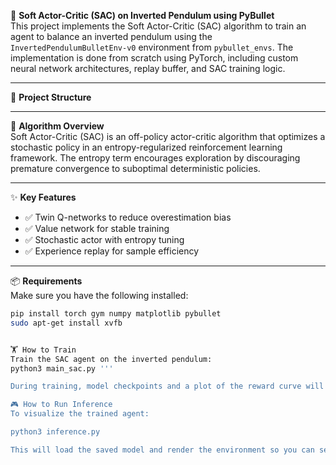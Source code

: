 🚀 **Soft Actor-Critic (SAC) on Inverted Pendulum using PyBullet**  
This project implements the Soft Actor-Critic (SAC) algorithm to train an agent to balance an inverted pendulum using the `InvertedPendulumBulletEnv-v0` environment from `pybullet_envs`. The implementation is done from scratch using PyTorch, including custom neural network architectures, replay buffer, and SAC training logic.

---

📁 **Project Structure**


---

🧠 **Algorithm Overview**  
Soft Actor-Critic (SAC) is an off-policy actor-critic algorithm that optimizes a stochastic policy in an entropy-regularized reinforcement learning framework. The entropy term encourages exploration by discouraging premature convergence to suboptimal deterministic policies.

---

✨ **Key Features**

- ✅ Twin Q-networks to reduce overestimation bias  
- ✅ Value network for stable training  
- ✅ Stochastic actor with entropy tuning  
- ✅ Experience replay for sample efficiency  

---

📦 **Requirements**  
Make sure you have the following installed:

```bash
pip install torch gym numpy matplotlib pybullet
sudo apt-get install xvfb


🏋️ How to Train
Train the SAC agent on the inverted pendulum:
python3 main_sac.py '''

During training, model checkpoints and a plot of the reward curve will be saved.

🎮 How to Run Inference
To visualize the trained agent:

python3 inference.py

This will load the saved model and render the environment so you can see the pendulum balancing in real time.
